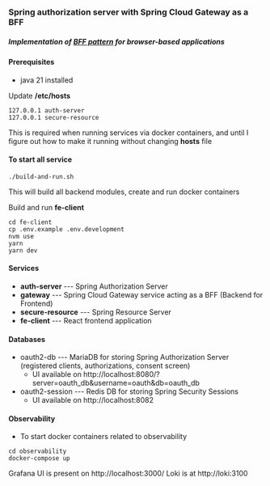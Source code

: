 ### Spring authorization server with Spring Cloud Gateway as a BFF

##### Implementation of [BFF pattern](https://www.ietf.org/archive/id/draft-ietf-oauth-browser-based-apps-15.html#name-backend-for-frontend-bff) for browser-based applications

#### Prerequisites

 - java 21 installed

Update **/etc/hosts**
```
127.0.0.1 auth-server
127.0.0.1 secure-resource
```
This is required when running services via docker containers, and until I figure out how to make it running
without changing **hosts** file

#### To start all service
```
./build-and-run.sh
```
This will build all backend modules, create and run docker containers

Build and run **fe-client**
```
cd fe-client
cp .env.example .env.development
nvm use
yarn
yarn dev
```

#### Services

- **auth-server** --- Spring Authorization Server
- **gateway** --- Spring Cloud Gateway service acting as a BFF (Backend for Frontend)
- **secure-resource** --- Spring Resource Server
- **fe-client** --- React frontend application

#### Databases

- oauth2-db --- MariaDB for storing Spring Authorization Server (registered clients, authorizations, consent screen)
  - UI available on http://localhost:8080/?server=oauth_db&username=oauth&db=oauth_db
- oauth2-session --- Redis DB for storing Spring Security Sessions
  - UI available on http://localhost:8082

#### Observability

- To start docker containers related to observability
```
cd observability
docker-compose up
```

Grafana UI is present on http://localhost:3000/
Loki is at http://loki:3100
